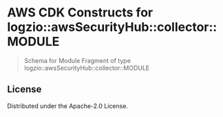 # AWS CDK Constructs for logzio::awsSecurityHub::collector::MODULE

> Schema for Module Fragment of type logzio::awsSecurityHub::collector::MODULE


## License

Distributed under the Apache-2.0 License.
